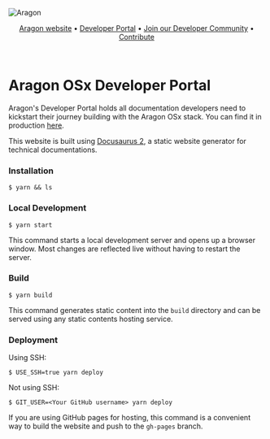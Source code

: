![Aragon](https://res.cloudinary.com/dacofvu8m/image/upload/v1677353961/Aragon%20CodeArena/osx_blue_logo_lqrvkr.png)

<p align="center">
  <a href="https://aragon.org/">Aragon website</a>
  •
  <a href="https://devs.aragon.org/">Developer Portal</a>
  •
  <a href="https://aragonproject.typeform.com/to/LngekEhU">Join our Developer Community</a>
  •
  <a href="https://aragonproject.typeform.com/dx-contribution">Contribute</a>
</p>

<br/>

# Aragon OSx Developer Portal

Aragon's Developer Portal holds all documentation developers need to kickstart their journey building with the Aragon OSx stack. You can find it in production [here](https://devs.aragon.org). 

This website is built using [Docusaurus 2](https://docusaurus.io/), a static website generator for technical documentations.

### Installation

```
$ yarn && ls
```

### Local Development

```
$ yarn start
```

This command starts a local development server and opens up a browser window. Most changes are reflected live without having to restart the server.

### Build

```
$ yarn build
```

This command generates static content into the `build` directory and can be served using any static contents hosting service.

### Deployment

Using SSH:

```
$ USE_SSH=true yarn deploy
```

Not using SSH:

```
$ GIT_USER=<Your GitHub username> yarn deploy
```

If you are using GitHub pages for hosting, this command is a convenient way to build the website and push to the `gh-pages` branch.
